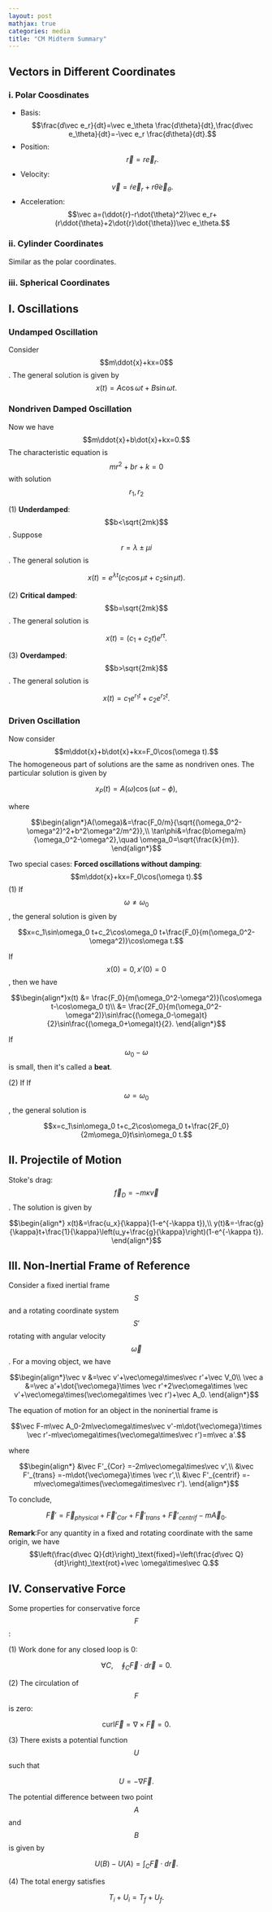 ```yaml
---
layout: post
mathjax: true
categories: media
title: "CM Midterm Summary"
---
```

## Vectors in Different Coordinates
### i. Polar Coosdinates
* Basis: $$\frac{d\vec e_r}{dt}=\vec e_\theta \frac{d\theta}{dt},\frac{d\vec e_\theta}{dt}=-\vec e_r \frac{d\theta}{dt}.$$
* Position: $$\vec r=r\vec e_r.$$
* Velocity: $$\vec v=\dot{r}\vec e_r+r\dot{\theta}\vec e_\theta. $$
* Acceleration: $$\vec a=(\ddot{r}-r\dot{\theta}^2)\vec e_r+(r\ddot{\theta}+2\dot{r}\dot{\theta})\vec e_\theta.$$

### ii. Cylinder Coordinates
Similar as the polar coordinates.

### iii. Spherical Coordinates

## I. Oscillations
### Undamped Oscillation
Consider $$m\ddot{x}+kx=0$$. The general solution is given by 
$$x(t)=A\cos\omega t+B\sin\omega t.$$

### Nondriven Damped Oscillation
Now we have $$m\ddot{x}+b\dot{x}+kx=0.$$ The characteristic equation is $$mr^2+br+k=0$$ with solution $$r_1,r_2$$

(1) **Underdamped**: $$b<\sqrt{2mk}$$. Suppose $$r=\lambda\pm\mu i$$. The general solution is

$$x(t)=e^{\lambda t}(c_1\cos\mu t+c_2\sin\mu t).$$

(2) **Critical damped**: $$b=\sqrt{2mk}$$. The general solution is

$$x(t)=(c_1+c_2t)e^{rt}.$$

(3) **Overdamped**: $$b>\sqrt{2mk}$$. The general solution is

$$x(t)=c_1e^{r_1t}+c_2e^{r_2t}.$$

### Driven Oscillation
Now consider $$m\ddot{x}+b\dot{x}+kx=F_0\cos(\omega t).$$ The homogeneous part of solutions are the same as nondriven ones. The particular solution is given by

$$x_P(t)=A(\omega)\cos(\omega t-\phi),$$

where

$$\begin{align*}A(\omega)&=\frac{F_0/m}{\sqrt{(\omega_0^2-\omega^2)^2+b^2\omega^2/m^2}},\\
\tan\phi&=\frac{b\omega/m}{\omega_0^2-\omega^2},\quad \omega_0=\sqrt{\frac{k}{m}}.
\end{align*}$$

Two special cases:
**Forced oscillations without damping**: $$m\ddot{x}+kx=F_0\cos(\omega t).$$ 
(1) If $$\omega\neq\omega_0$$, the general solution is given by

$$x=c_1\sin\omega_0 t+c_2\cos\omega_0 t+\frac{F_0}{m(\omega_0^2-\omega^2)}\cos\omega t.$$

If $$x(0)=0,x'(0)=0$$, then we have

$$\begin{align*}x(t) &= \frac{F_0}{m(\omega_0^2-\omega^2)}(\cos\omega t-\cos\omega_0 t)\\
&= \frac{2F_0}{m(\omega_0^2-\omega^2)}\sin\frac{(\omega_0-\omega)t}{2}\sin\frac{(\omega_0+\omega)t}{2}.
\end{align*}$$

If $$\omega_0-\omega$$ is small, then it's called a **beat**.

(2) If If $$\omega=\omega_0$$, the general solution is

$$x=c_1\sin\omega_0 t+c_2\cos\omega_0 t+\frac{2F_0}{2m\omega_0}t\sin\omega_0 t.$$

## II. Projectile of Motion
Stoke's drag: $$\vec f_D=-m\kappa\vec v $$. The solution is given by

$$\begin{align*}
x(t)&=\frac{u_x}{\kappa}(1-e^{-\kappa t}),\\
y(t)&=-\frac{g}{\kappa}t+\frac{1}{\kappa}\left(u_y+\frac{g}{\kappa}\right)(1-e^{-\kappa t}).
\end{align*}$$

## III. Non-Inertial Frame of Reference
Consider a fixed inertial frame $$S$$ and a rotating coordinate system $$S'$$ rotating with angular velocity $$\vec\omega$$. For a moving object, we have

$$\begin{align*}\vec v &=\vec v'+\vec\omega\times\vec r'+\vec V_0\\
\vec a &=\vec a'+\dot{\vec\omega}\times \vec r'+2\vec\omega\times \vec v'+\vec\omega\times(\vec\omega\times \vec r')+\vec A_0.
\end{align*}$$

The equation of motion for an object in the noninertial frame is

$$\vec F-m\vec A_0-2m\vec\omega\times\vec v'-m\dot{\vec\omega}\times \vec r'-m\vec\omega\times(\vec\omega\times\vec r')=m\vec a'.$$

where

$$\begin{align*}
&\vec F'_{Cor} =-2m\vec\omega\times\vec v',\\
&\vec F'_{trans} =-m\dot{\vec\omega}\times \vec r',\\
&\vec F'_{centrif} =-m\vec\omega\times(\vec\omega\times\vec r').
\end{align*}$$

To conclude,

$$\vec F'=\vec F_{physical}+\vec F'_{Cor}+\vec F'_{trans}+\vec F'_{centrif}-m\vec A_0.$$

**Remark**:For any quantity in a fixed and rotating coordinate with the same origin, we have
$$\left(\frac{d\vec Q}{dt}\right)_\text{fixed}=\left(\frac{d\vec Q}{dt}\right)_\text{rot}+\vec \omega\times\vec Q.$$
## IV. Conservative Force
Some properties for conservative force $$F$$:

(1) Work done for any closed loop is 0:

$$\forall C,\quad \oint_C \vec F\cdot d\vec r=0.$$

(2) The circulation of $$F$$ is zero:

$$\text{curl}\vec F=\nabla\times\vec F=0.$$

(3) There exists a potential function $$U$$ such that

$$U=-\nabla\vec F.$$

The potential difference between two point $$A$$ and $$B$$ is given by

$$U(B)-U(A)=\int_C \vec F\cdot d\vec r.$$

(4) The total energy satisfies

$$T_i+U_i=T_f+U_f.$$
